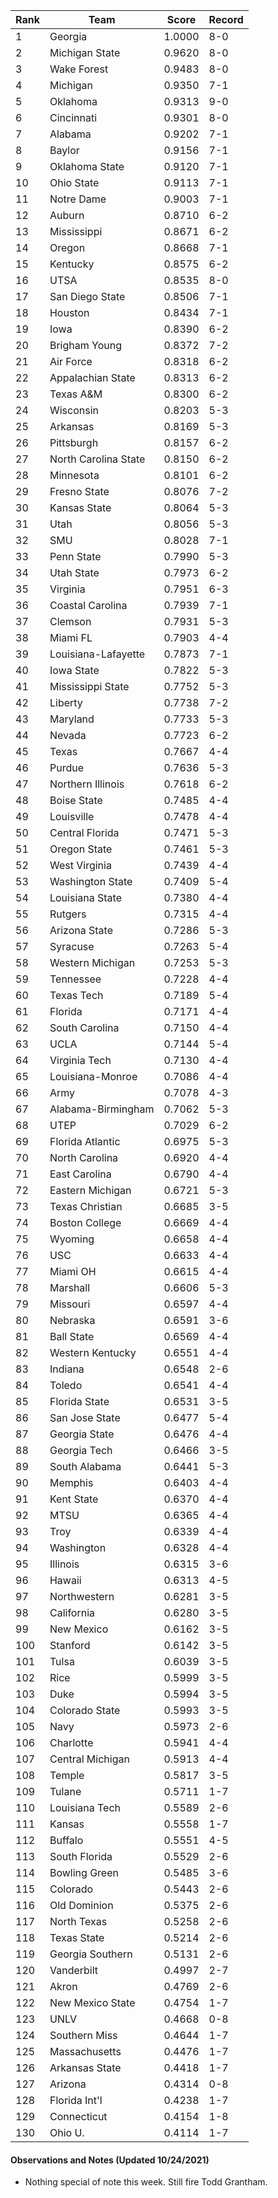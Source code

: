 Rank | Team | Score | Record
---|---|---|---
1 | Georgia | 1.0000 | 8-0
2 | Michigan State | 0.9620 | 8-0
3 | Wake Forest | 0.9483 | 8-0
4 | Michigan | 0.9350 | 7-1
5 | Oklahoma | 0.9313 | 9-0
6 | Cincinnati | 0.9301 | 8-0
7 | Alabama | 0.9202 | 7-1
8 | Baylor | 0.9156 | 7-1
9 | Oklahoma State | 0.9120 | 7-1
10 | Ohio State | 0.9113 | 7-1
11 | Notre Dame | 0.9003 | 7-1
12 | Auburn | 0.8710 | 6-2
13 | Mississippi | 0.8671 | 6-2
14 | Oregon | 0.8668 | 7-1
15 | Kentucky | 0.8575 | 6-2
16 | UTSA | 0.8535 | 8-0
17 | San Diego State | 0.8506 | 7-1
18 | Houston | 0.8434 | 7-1
19 | Iowa | 0.8390 | 6-2
20 | Brigham Young | 0.8372 | 7-2
21 | Air Force | 0.8318 | 6-2
22 | Appalachian State | 0.8313 | 6-2
23 | Texas A&M | 0.8300 | 6-2
24 | Wisconsin | 0.8203 | 5-3
25 | Arkansas | 0.8169 | 5-3
26 | Pittsburgh | 0.8157 | 6-2
27 | North Carolina State | 0.8150 | 6-2
28 | Minnesota | 0.8101 | 6-2
29 | Fresno State | 0.8076 | 7-2
30 | Kansas State | 0.8064 | 5-3
31 | Utah | 0.8056 | 5-3
32 | SMU | 0.8028 | 7-1
33 | Penn State | 0.7990 | 5-3
34 | Utah State | 0.7973 | 6-2
35 | Virginia | 0.7951 | 6-3
36 | Coastal Carolina | 0.7939 | 7-1
37 | Clemson | 0.7931 | 5-3
38 | Miami FL | 0.7903 | 4-4
39 | Louisiana-Lafayette | 0.7873 | 7-1
40 | Iowa State | 0.7822 | 5-3
41 | Mississippi State | 0.7752 | 5-3
42 | Liberty | 0.7738 | 7-2
43 | Maryland | 0.7733 | 5-3
44 | Nevada | 0.7723 | 6-2
45 | Texas | 0.7667 | 4-4
46 | Purdue | 0.7636 | 5-3
47 | Northern Illinois | 0.7618 | 6-2
48 | Boise State | 0.7485 | 4-4
49 | Louisville | 0.7478 | 4-4
50 | Central Florida | 0.7471 | 5-3
51 | Oregon State | 0.7461 | 5-3
52 | West Virginia | 0.7439 | 4-4
53 | Washington State | 0.7409 | 5-4
54 | Louisiana State | 0.7380 | 4-4
55 | Rutgers | 0.7315 | 4-4
56 | Arizona State | 0.7286 | 5-3
57 | Syracuse | 0.7263 | 5-4
58 | Western Michigan | 0.7253 | 5-3
59 | Tennessee | 0.7228 | 4-4
60 | Texas Tech | 0.7189 | 5-4
61 | Florida | 0.7171 | 4-4
62 | South Carolina | 0.7150 | 4-4
63 | UCLA | 0.7144 | 5-4
64 | Virginia Tech | 0.7130 | 4-4
65 | Louisiana-Monroe | 0.7086 | 4-4
66 | Army | 0.7078 | 4-3
67 | Alabama-Birmingham | 0.7062 | 5-3
68 | UTEP | 0.7029 | 6-2
69 | Florida Atlantic | 0.6975 | 5-3
70 | North Carolina | 0.6920 | 4-4
71 | East Carolina | 0.6790 | 4-4
72 | Eastern Michigan | 0.6721 | 5-3
73 | Texas Christian | 0.6685 | 3-5
74 | Boston College | 0.6669 | 4-4
75 | Wyoming | 0.6658 | 4-4
76 | USC | 0.6633 | 4-4
77 | Miami OH | 0.6615 | 4-4
78 | Marshall | 0.6606 | 5-3
79 | Missouri | 0.6597 | 4-4
80 | Nebraska | 0.6591 | 3-6
81 | Ball State | 0.6569 | 4-4
82 | Western Kentucky | 0.6551 | 4-4
83 | Indiana | 0.6548 | 2-6
84 | Toledo | 0.6541 | 4-4
85 | Florida State | 0.6531 | 3-5
86 | San Jose State | 0.6477 | 5-4
87 | Georgia State | 0.6476 | 4-4
88 | Georgia Tech | 0.6466 | 3-5
89 | South Alabama | 0.6441 | 5-3
90 | Memphis | 0.6403 | 4-4
91 | Kent State | 0.6370 | 4-4
92 | MTSU | 0.6365 | 4-4
93 | Troy | 0.6339 | 4-4
94 | Washington | 0.6328 | 4-4
95 | Illinois | 0.6315 | 3-6
96 | Hawaii | 0.6313 | 4-5
97 | Northwestern | 0.6281 | 3-5
98 | California | 0.6280 | 3-5
99 | New Mexico | 0.6162 | 3-5
100 | Stanford | 0.6142 | 3-5
101 | Tulsa | 0.6039 | 3-5
102 | Rice | 0.5999 | 3-5
103 | Duke | 0.5994 | 3-5
104 | Colorado State | 0.5993 | 3-5
105 | Navy | 0.5973 | 2-6
106 | Charlotte | 0.5941 | 4-4
107 | Central Michigan | 0.5913 | 4-4
108 | Temple | 0.5817 | 3-5
109 | Tulane | 0.5711 | 1-7
110 | Louisiana Tech | 0.5589 | 2-6
111 | Kansas | 0.5558 | 1-7
112 | Buffalo | 0.5551 | 4-5
113 | South Florida | 0.5529 | 2-6
114 | Bowling Green | 0.5485 | 3-6
115 | Colorado | 0.5443 | 2-6
116 | Old Dominion | 0.5375 | 2-6
117 | North Texas | 0.5258 | 2-6
118 | Texas State | 0.5214 | 2-6
119 | Georgia Southern | 0.5131 | 2-6
120 | Vanderbilt | 0.4997 | 2-7
121 | Akron | 0.4769 | 2-6
122 | New Mexico State | 0.4754 | 1-7
123 | UNLV | 0.4668 | 0-8
124 | Southern Miss | 0.4644 | 1-7
125 | Massachusetts | 0.4476 | 1-7
126 | Arkansas State | 0.4418 | 1-7
127 | Arizona | 0.4314 | 0-8
128 | Florida Int'l | 0.4238 | 1-7
129 | Connecticut | 0.4154 | 1-8
130 | Ohio U. | 0.4114 | 1-7

#### Observations and Notes (Updated 10/24/2021)

* Nothing special of note this week.  Still fire Todd Grantham.